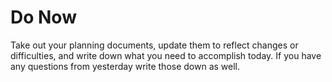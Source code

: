 # Do Now

Take out your planning documents, update them to reflect changes or difficulties, and write down what you need to accomplish today. If you have any questions from yesterday write those down as well.